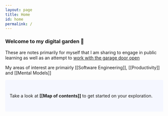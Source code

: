 ```yaml
---
layout: page
title: Home
id: home
permalink: /
---
```


### Welcome to my digital garden 🌱

These are notes primarily for myself that I am sharing to engage in public learning as well as an attempt to [work with the garage door open](https://notes.andymatuschak.org/z21cgR9K3UcQ5a7yPsj2RUim3oM2TzdBByZu)

My areas of interest are primairly [[Software Engineering]], [[Productivity]] and [[Mental Models]]

<p style="padding: 3em 1em; background: #f5f7ff; border-radius: 4px;">
  Take a look at <span style="font-weight: bold">[[Map of contents]]</span> to get started on your exploration.
</p>

<style>
  .wrapper {
    max-width: 46em;
  }
</style>
